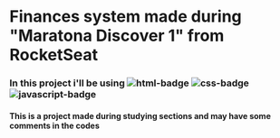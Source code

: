 # Finances system made during "Maratona Discover 1" from RocketSeat

<h3> In this project i'll be using  <img alt="html-badge" src="https://img.shields.io/badge/HTML-239120?style=for-the-badge&logo=html5&logoColor=white" /> <img alt="css-badge" src="https://img.shields.io/badge/CSS-239120?&style=for-the-badge&logo=css3&logoColor=white" /> <img alt="javascript-badge" src="https://img.shields.io/badge/JavaScript-F7DF1E?style=for-the-badge&logo=javascript&logoColor=black" /> </h3>

<h4> This is a project made during studying sections and may have some comments in the codes </h4>
